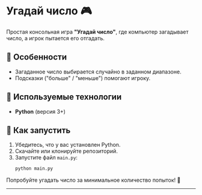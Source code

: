 # Угадай число 🎮  

Простая консольная игра **"Угадай число"**, где компьютер загадывает число, а игрок пытается его отгадать.  

## 🔹 Особенности  
- Загаданное число выбирается случайно в заданном диапазоне.  
- Подсказки ("больше" / "меньше") помогают игроку.  

## 🔹 Используемые технологии  
- **Python** (версия 3+)  

## 🔹 Как запустить  
1. Убедитесь, что у вас установлен Python.  
2. Скачайте или клонируйте репозиторий.  
3. Запустите файл `main.py`:  
   ```bash  
   python main.py  
   ```  

Попробуйте угадать число за минимальное количество попыток! 🚀  

---  
